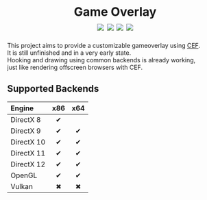 <h1 align="center">
	Game Overlay
	<br>
	<a href="https://github.com/momo5502/gameoverlay?tab=GPL-2.0-1-ov-file"><img src="https://img.shields.io/github/license/momo5502/gameoverlay?color=00B0F8"/></a>
	<a href="https://github.com/momo5502/gameoverlay/actions"><img src="https://img.shields.io/github/actions/workflow/status/momo5502/gameoverlay/build.yml?branch=main&label=build"/></a>
	<a href="https://github.com/momo5502/gameoverlay/issues"><img src="https://img.shields.io/github/issues/momo5502/gameoverlay?color=F8B000"/></a>
	<img src="https://img.shields.io/github/commit-activity/m/momo5502/gameoverlay?color=FF3131"/>
</h1>

This project aims to provide a customizable gameoverlay using <a href="https://bitbucket.org/chromiumembedded/cef">CEF</a>.  
It is still unfinished and in a very early state.  
Hooking and drawing using common backends is already working,  
just like rendering offscreen browsers with CEF.

## Supported Backends

| Engine     | x86 | x64 |
|:---------- |:---:|:---:|
| DirectX 8  | ✔ |   |
| DirectX 9  | ✔ | ✔ |
| DirectX 10 | ✔ | ✔ |
| DirectX 11 | ✔ | ✔ |
| DirectX 12 | ✔ | ✔ |
| OpenGL     | ✔ | ✔ |
| Vulkan     | ✖ | ✖ |
